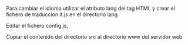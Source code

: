 Para cambiar el idioma utilizar el atributo lang del tag HTML <html lang="it"> y crear el fichero de traducción it.js en el directorio lang

Editar el fichero config.js, 

Copiar el contenido del directorio src al directorio www del servidor web

